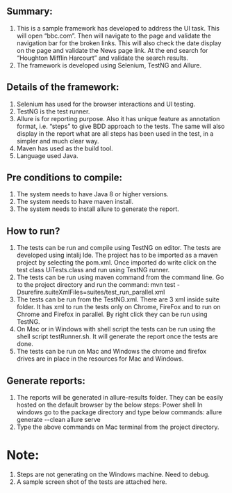 ## Summary:

1. This is a sample framework has developed to address the UI task. This will open “bbc.com”. Then will navigate to the page and validate the navigation bar for the broken links. This will also check the date display on the page and validate the News page link. At the end search for “Houghton Mifflin Harcourt” and validate the search results. 
2. The framework is developed using Selenium, TestNG and Allure. 

## Details of the framework:
1. Selenium has used for the browser interactions and UI testing. 
2. TestNG is the test runner. 
3. Allure is for reporting purpose. Also it has unique feature as annotation format, i.e. “steps” to give BDD approach to the tests. The same will also display in the report what are all steps has been used in the test, in a simpler and much clear way. 
4. Maven has used as the build tool.
5. Language used Java.

## Pre conditions to compile:
1. The system needs to have Java 8 or higher versions.
2. The system needs to have maven install. 
3. The system needs to install allure to generate the report. 

## How to run?
1. The tests can be run and compile using TestNG on editor. The tests are developed using intalij Ide. The project has to be imported as a maven project by selecting the pom.xml. Once imported do write click on the test class UiTests.class  and run using TestNG runner. 
2. The tests can be run using maven command from the command line. Go to the project directory and run the command: mvn test -Dsurefire.suiteXmlFiles=suites/test_run_parallel.xml
3. The tests can be run from the TestNG.xml. There are 3 xml inside suite folder. It has xml to run the tests only on Chrome, FireFox and to run on Chrome and Firefox in parallel. By right click they can be run using TestNG.
4. On Mac or in Windows with shell script the tests can be run using the shell script testRunner.sh. It will generate the report once the tests are done. 
5. The tests can be run on Mac and Windows the chrome and firefox drives are in place in the resources for Mac and Windows. 

## Generate reports:
1. The reports will be generated in allure-results folder. They can be easily hosted on the default browser by the below steps:
   Power shell In windows go to the package directory and type below commands:
	allure generate --clean
	allure serve
2. Type the above commands on Mac terminal from the project directory. 

# Note: 
1. Steps are not generating on the Windows machine. Need to debug. 
2. A sample screen shot of the tests are attached here. 


